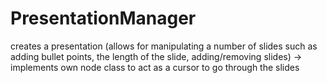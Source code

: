 # PresentationManager
creates a presentation (allows for manipulating a number of slides such as adding bullet points, the length of the slide, adding/removing slides) -> implements own node class to act as a cursor to go through the slides